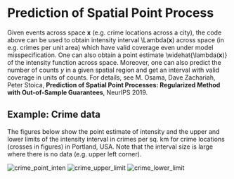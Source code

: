 # Prediction of Spatial Point Process
Given events across space **x** (e.g. crime locations across a city), the code above can be used to obtain intensity interval \Lambda(**x**) across space (in e.g. crimes per unit area) which have valid coverage even under model misspecification. One can also obtain a point estimate \widehat{\lambda(**x**)} of the intensity function across space. Moreover, one can also predict the number of counts *y* in a given spatial region and get an interval with valid coverage in units of counts.  For details, see M. Osama, Dave Zachariah, Peter Stoica, **Prediction of Spatial Point Processes: Regularized Method with Out-of-Sample Guarantees**, NeurIPS 2019.

## Example: Crime data
The figures below show the point estimate of intensity and the upper and lower limits of the intensity interval in crimes per sq. km for crime locations (crosses in figures) in Portland, USA. Note that the interval size is large where there is no data (e.g. upper left corner).

![crime_point_inten](https://user-images.githubusercontent.com/37805794/66397460-29826880-e9dc-11e9-92bc-2fbb69f652d4.png)
![crime_upper_limit](https://user-images.githubusercontent.com/37805794/66397467-2dae8600-e9dc-11e9-996e-07e38cb2eb43.png)
![crime_lower_limit](https://user-images.githubusercontent.com/37805794/66397471-30a97680-e9dc-11e9-9d8a-f75d37559489.png)


